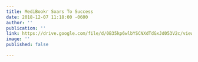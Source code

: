```yaml
---
title: MediBookr Soars To Success
date: 2018-12-07 11:18:00 -0600
author: ''
publication: ''
link: https://drive.google.com/file/d/0B35kp6wlbYSCNXdTdGxJd053V2c/view
image: ''
published: false

---
```

